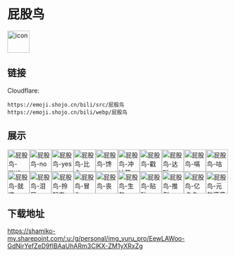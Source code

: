 # 屁股鸟
<img src="https://emoji.shojo.cn/bili/src/屁股鸟/icon.png" width="50" height="50" alt="icon">

## 链接
Cloudflare:
```
https://emoji.shojo.cn/bili/src/屁股鸟
https://emoji.shojo.cn/bili/webp/屁股鸟
```
## 展示
<img src="https://emoji.shojo.cn/bili/src/屁股鸟/屁股鸟-mua.png" width="50" height="50" alt="屁股鸟-mua"><img src="https://emoji.shojo.cn/bili/src/屁股鸟/屁股鸟-no.png" width="50" height="50" alt="屁股鸟-no"><img src="https://emoji.shojo.cn/bili/src/屁股鸟/屁股鸟-yes.png" width="50" height="50" alt="屁股鸟-yes"><img src="https://emoji.shojo.cn/bili/src/屁股鸟/屁股鸟-比心.png" width="50" height="50" alt="屁股鸟-比心"><img src="https://emoji.shojo.cn/bili/src/屁股鸟/屁股鸟-馋.png" width="50" height="50" alt="屁股鸟-馋"><img src="https://emoji.shojo.cn/bili/src/屁股鸟/屁股鸟-冲冲葱.png" width="50" height="50" alt="屁股鸟-冲冲葱"><img src="https://emoji.shojo.cn/bili/src/屁股鸟/屁股鸟-戳.png" width="50" height="50" alt="屁股鸟-戳"><img src="https://emoji.shojo.cn/bili/src/屁股鸟/屁股鸟-达咩.png" width="50" height="50" alt="屁股鸟-达咩"><img src="https://emoji.shojo.cn/bili/src/屁股鸟/屁股鸟-嗝.png" width="50" height="50" alt="屁股鸟-嗝"><img src="https://emoji.shojo.cn/bili/src/屁股鸟/屁股鸟-咕.png" width="50" height="50" alt="屁股鸟-咕"><img src="https://emoji.shojo.cn/bili/src/屁股鸟/屁股鸟-就这.png" width="50" height="50" alt="屁股鸟-就这"><img src="https://emoji.shojo.cn/bili/src/屁股鸟/屁股鸟-泪目.png" width="50" height="50" alt="屁股鸟-泪目"><img src="https://emoji.shojo.cn/bili/src/屁股鸟/屁股鸟-拎起来.png" width="50" height="50" alt="屁股鸟-拎起来"><img src="https://emoji.shojo.cn/bili/src/屁股鸟/屁股鸟-冒头.png" width="50" height="50" alt="屁股鸟-冒头"><img src="https://emoji.shojo.cn/bili/src/屁股鸟/屁股鸟-丧.png" width="50" height="50" alt="屁股鸟-丧"><img src="https://emoji.shojo.cn/bili/src/屁股鸟/屁股鸟-生气.png" width="50" height="50" alt="屁股鸟-生气"><img src="https://emoji.shojo.cn/bili/src/屁股鸟/屁股鸟-贴贴.png" width="50" height="50" alt="屁股鸟-贴贴"><img src="https://emoji.shojo.cn/bili/src/屁股鸟/屁股鸟-推倒.png" width="50" height="50" alt="屁股鸟-推倒"><img src="https://emoji.shojo.cn/bili/src/屁股鸟/屁股鸟-亿点点.png" width="50" height="50" alt="屁股鸟-亿点点"><img src="https://emoji.shojo.cn/bili/src/屁股鸟/屁股鸟-元气满满.png" width="50" height="50" alt="屁股鸟-元气满满">

## 下载地址

https://shamiko-my.sharepoint.com/:u:/g/personal/img_yuru_pro/EewLAWoo-GdNjrYefZeD9fIBAaUhARm3ClKX-ZM1yXRxZg